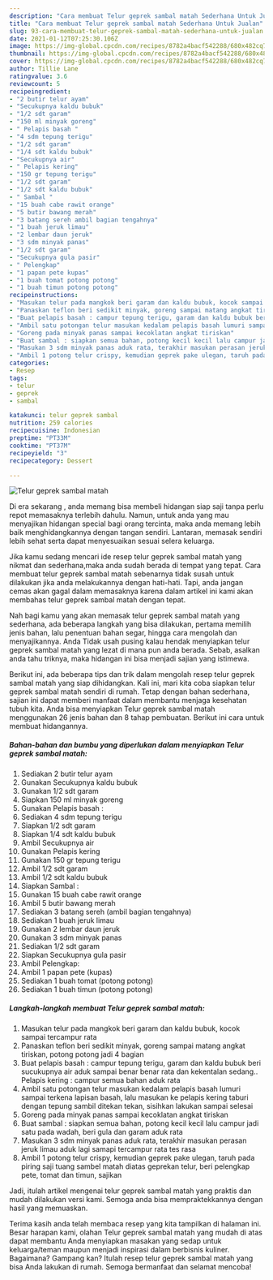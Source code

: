 ```yaml
---
description: "Cara membuat Telur geprek sambal matah Sederhana Untuk Jualan"
title: "Cara membuat Telur geprek sambal matah Sederhana Untuk Jualan"
slug: 93-cara-membuat-telur-geprek-sambal-matah-sederhana-untuk-jualan
date: 2021-01-12T07:25:30.106Z
image: https://img-global.cpcdn.com/recipes/8782a4bacf542288/680x482cq70/telur-geprek-sambal-matah-foto-resep-utama.jpg
thumbnail: https://img-global.cpcdn.com/recipes/8782a4bacf542288/680x482cq70/telur-geprek-sambal-matah-foto-resep-utama.jpg
cover: https://img-global.cpcdn.com/recipes/8782a4bacf542288/680x482cq70/telur-geprek-sambal-matah-foto-resep-utama.jpg
author: Tillie Lane
ratingvalue: 3.6
reviewcount: 5
recipeingredient:
- "2 butir telur ayam"
- "Secukupnya kaldu bubuk"
- "1/2 sdt garam"
- "150 ml minyak goreng"
- " Pelapis basah "
- "4 sdm tepung terigu"
- "1/2 sdt garam"
- "1/4 sdt kaldu bubuk"
- "Secukupnya air"
- " Pelapis kering"
- "150 gr tepung terigu"
- "1/2 sdt garam"
- "1/2 sdt kaldu bubuk"
- " Sambal "
- "15 buah cabe rawit orange"
- "5 butir bawang merah"
- "3 batang sereh ambil bagian tengahnya"
- "1 buah jeruk limau"
- "2 lembar daun jeruk"
- "3 sdm minyak panas"
- "1/2 sdt garam"
- "Secukupnya gula pasir"
- " Pelengkap"
- "1 papan pete kupas"
- "1 buah tomat potong potong"
- "1 buah timun potong potong"
recipeinstructions:
- "Masukan telur pada mangkok beri garam dan kaldu bubuk, kocok sampai tercampur rata"
- "Panaskan teflon beri sedikit minyak, goreng sampai matang angkat tiriskan, potong potong jadi 4 bagian"
- "Buat pelapis basah : campur tepung terigu, garam dan kaldu bubuk beri sucukupnya air aduk sampai benar benar rata dan kekentalan sedang.. Pelapis kering : campur semua bahan aduk rata"
- "Ambil satu potongan telur masukan kedalam pelapis basah lumuri sampai terkena lapisan basah, lalu masukan ke pelapis kering taburi dengan tepung sambil ditekan tekan, sisihkan lakukan sampai selesai"
- "Goreng pada minyak panas sampai kecoklatan angkat tiriskan"
- "Buat sambal : siapkan semua bahan, potong kecil kecil lalu campur jadi satu pada wadah, beri gula dan garam aduk rata"
- "Masukan 3 sdm minyak panas aduk rata, terakhir masukan perasan jeruk limau aduk lagi samapi tercampur rata tes rasa"
- "Ambil 1 potong telur crispy, kemudian geprek pake ulegan, taruh pada piring saji tuang sambel matah diatas geprekan telur, beri pelengkap pete, tomat dan timun, sajikan"
categories:
- Resep
tags:
- telur
- geprek
- sambal

katakunci: telur geprek sambal 
nutrition: 259 calories
recipecuisine: Indonesian
preptime: "PT33M"
cooktime: "PT37M"
recipeyield: "3"
recipecategory: Dessert

---
```



![Telur geprek sambal matah](https://img-global.cpcdn.com/recipes/8782a4bacf542288/680x482cq70/telur-geprek-sambal-matah-foto-resep-utama.jpg)

Di era  sekarang , anda memang bisa membeli hidangan siap saji tanpa perlu repot memasaknya terlebih dahulu. Namun, untuk anda yang mau menyajikan hidangan special bagi orang tercinta, maka anda memang lebih baik menghidangkannya dengan tangan sendiri. Lantaran, memasak sendiri lebih sehat serta dapat menyesuaikan sesuai selera keluarga.

Jika kamu sedang mencari ide resep telur geprek sambal matah yang nikmat dan sederhana,maka anda sudah berada di tempat yang tepat. Cara membuat telur geprek sambal matah  sebenarnya tidak susah untuk dilakukan jika anda melakukannya dengan hati-hati. Tapi, anda jangan cemas akan gagal dalam memasaknya 
karena dalam artikel ini kami akan membahas telur geprek sambal matah dengan tepat.  



Nah bagi kamu yang akan memasak telur geprek sambal matah yang sederhana, ada beberapa langkah yang bisa dilakukan, pertama memilih jenis bahan, lalu penentuan bahan segar, hingga cara mengolah dan menyajikannya. Anda Tidak usah pusing kalau hendak menyiapkan telur geprek sambal matah yang lezat di mana pun anda berada. Sebab, asalkan anda  tahu triknya, maka hidangan ini bisa menjadi sajian yang istimewa.

Berikut ini, ada beberapa tips dan trik dalam mengolah resep telur geprek sambal matah yang siap dihidangkan. Kali ini, mari kita coba siapkan telur geprek sambal matah sendiri di rumah. Tetap dengan bahan sederhana, sajian ini dapat memberi manfaat dalam membantu menjaga kesehatan tubuh kita. Anda bisa menyiapkan Telur geprek sambal matah menggunakan 26 jenis bahan dan 8 tahap pembuatan. Berikut ini cara untuk membuat hidangannya.

<!--inarticleads1-->

##### Bahan-bahan dan bumbu yang diperlukan dalam menyiapkan Telur geprek sambal matah:

1. Sediakan 2 butir telur ayam
1. Gunakan Secukupnya kaldu bubuk
1. Gunakan 1/2 sdt garam
1. Siapkan 150 ml minyak goreng
1. Gunakan  Pelapis basah :
1. Sediakan 4 sdm tepung terigu
1. Siapkan 1/2 sdt garam
1. Siapkan 1/4 sdt kaldu bubuk
1. Ambil Secukupnya air
1. Gunakan  Pelapis kering
1. Gunakan 150 gr tepung terigu
1. Ambil 1/2 sdt garam
1. Ambil 1/2 sdt kaldu bubuk
1. Siapkan  Sambal :
1. Gunakan 15 buah cabe rawit orange
1. Ambil 5 butir bawang merah
1. Sediakan 3 batang sereh (ambil bagian tengahnya)
1. Sediakan 1 buah jeruk limau
1. Gunakan 2 lembar daun jeruk
1. Gunakan 3 sdm minyak panas
1. Sediakan 1/2 sdt garam
1. Siapkan Secukupnya gula pasir
1. Ambil  Pelengkap:
1. Ambil 1 papan pete (kupas)
1. Sediakan 1 buah tomat (potong potong)
1. Sediakan 1 buah timun (potong potong)




<!--inarticleads2-->

##### Langkah-langkah membuat Telur geprek sambal matah:

1. Masukan telur pada mangkok beri garam dan kaldu bubuk, kocok sampai tercampur rata
1. Panaskan teflon beri sedikit minyak, goreng sampai matang angkat tiriskan, potong potong jadi 4 bagian
1. Buat pelapis basah : campur tepung terigu, garam dan kaldu bubuk beri sucukupnya air aduk sampai benar benar rata dan kekentalan sedang.. Pelapis kering : campur semua bahan aduk rata
1. Ambil satu potongan telur masukan kedalam pelapis basah lumuri sampai terkena lapisan basah, lalu masukan ke pelapis kering taburi dengan tepung sambil ditekan tekan, sisihkan lakukan sampai selesai
1. Goreng pada minyak panas sampai kecoklatan angkat tiriskan
1. Buat sambal : siapkan semua bahan, potong kecil kecil lalu campur jadi satu pada wadah, beri gula dan garam aduk rata
1. Masukan 3 sdm minyak panas aduk rata, terakhir masukan perasan jeruk limau aduk lagi samapi tercampur rata tes rasa
1. Ambil 1 potong telur crispy, kemudian geprek pake ulegan, taruh pada piring saji tuang sambel matah diatas geprekan telur, beri pelengkap pete, tomat dan timun, sajikan




Jadi, itulah artikel mengenai  telur geprek sambal matah  yang praktis dan mudah dilakukan versi kami. Semoga anda bisa mempraktekkannya dengan hasil yang memuaskan. 

Terima kasih anda telah membaca resep yang kita tampilkan di halaman ini. Besar harapan kami, olahan  Telur geprek sambal matah yang mudah di atas dapat membantu Anda menyiapkan masakan yang sedap untuk keluarga/teman maupun menjadi inspirasi dalam berbisnis kuliner. Bagaimana? Gampang kan? Itulah resep telur geprek sambal matah yang bisa Anda lakukan di rumah. Semoga bermanfaat dan selamat mencoba!

